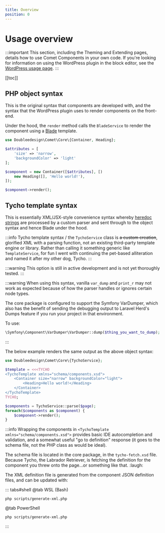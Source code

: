 ```yaml
---
title: Overview
position: 0
---
```


# Usage overview

:::important
This section, including the Theming and Extending pages, details how to use Comet Components in your own code. If you're looking for information on using the WordPress plugin in the block editor, see the [WordPress usage page](./wordpress.md).
:::

[[toc]]

## PHP object syntax

This is the original syntax that components are developed with, and the syntax that the WordPress plugin uses to render components on the front-end.

Under the hood, the `render` method calls the `BladeService` to render the component using a [Blade](https://laravel.com/docs/8.x/blade) template.

```php
use Doubleedesign\Comet\Core\{Container, Heading};

$attributes = [
	'size' => 'narrow',
	'backgroundColor' => 'light'
];

$component = new Container([$attributes], [)
	new Heading([], 'Hello world!'),
]);

$component->render();
```

## Tycho template syntax

This is essentially XML/JSX-style convenience syntax whereby [heredoc strings](https://www.php.net/manual/en/language.types.string.php#language.types.string.syntax.heredoc) are processed by a custom parser and sent through to the object syntax and hence Blade under the hood.

:::info
Tycho template syntax / the `TychoService` class is ~~a custom creation~~, glorified XML with a parsing function, not an existing third-party template engine or library. Rather than calling it something generic like `TemplateService`, for fun I went with continuing the pet-based alliteration and named it after my other dog, Tycho.
:::

:::warning
This option is still in active development and is not yet thoroughly tested.
:::

:::warning
When using this syntax, vanilla `var_dump` and `print_r` may not work as expected because of how the parser handles or ignores certain node types.

The core package is configured to support the Symfony VarDumper, which also has the benefit of sending the debugging output to Laravel Herd's Dumps feature if you run your project in that environment.

To use:
```php
\Symfony\Component\VarDumper\VarDumper::dump($thing_you_want_to_dump);
```
:::

The below example renders the same output as the above object syntax:

```php
use Doubleedesign\Comet\Core\{TychoService};

$template = <<<TYCHO
<TychoTemplate xmlns="schema/components.xsd">
	<Container size="narrow" backgroundColor="light">
		<Heading>Hello world!</Heading>
	</Container>
</TychoTemplate>
TYCHO;

$components = TychoService::parse($page);
foreach($components as $component) {
	$component->render();
}
```

:::info
Wrapping the components in `<TychoTemplate xmlns="schema/components.xsd">` provides basic IDE autocompletion and validation, and a somewhat useful "go to definition" response (it goes to the schema file, not the PHP class as would be ideal).

The schema file is located in the core package, in the `tycho-fetch.xsd` file. Because Tycho, the Labrador Retriever, is fetching the definition for the component you threw onto the page...or something like that. :laugh:

The XML definition file is generated from the component JSON definition files, and can be updated with:

::: tabs#shell
@tab WSL (Bash)
```bash:no-line-numbers
php scripts/generate-xml.php
```
@tab PowerShell
```powershell:no-line-numbers
php scripts/generate-xml.php
```
:::
